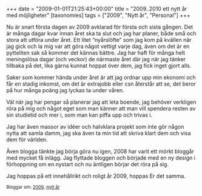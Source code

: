 +++
date = "2009-01-01T21:25:43+00:00"
title = "2009..2010 ett nytt år med möjligheter"
[taxonomies]
tags = ["2009", "Nytt år", "Personal"]
+++

Nu är snart första dagen av 2009 avklarad för första och sista gången. Det är många dagar kvar innan året ska ta slut och jag har planer, både små och stora att utföra under året. Ett litet &#8220;nyårslöfte&#8221; som jag kom på kvällen när jag gick och la mig var att göra något vettigt varje dag, även om det är en pytteliten sak så kommer det kännas bättre. Jag har haft för många helt meningslösa dagar (och veckor) de närmaste året där jag när jag tänker tillbaka på det, lika gärna kunnat hoppat över dem, jag fick inget gjort alls.

Saker som kommer hända under året är att jag ordnar upp min ekonomi och får en stadig inkomst, om det är extrajobb eller csn återstår att se, det beror på hur många poäng jag lyckas ta under våren.

Väl när jag har pengar så planerar jag att leta boende, jag behöver verkligen röra på mig och något eget som man känner att man vill spendera resten av sin studietid och mer i, som man kan piffa upp och trivas i.

Jag har även massor av idéer och halvklara projekt som inte gör någon nytta att samla damm, jag ska även ta min tid att skriva klart dem och visa dem för världen.

Även blogga tänkte jag börja göra nu igen, 2008 har varit ett mörkt bloggår med mycket få inlägg. Jag flyttade bloggen och började med en ny design i förhoppning om en nystart och nu äntligen börjar det röra på sig.

Jag hoppas på ett innehållrikt och roligt år 2009, hoppas Er det samma.

<small> <p class='technorati-tags'>
  Bloggar om: <a class='technorati-link' href='http://bloggar.se/om/2009' rel='tag' target='_self'>2009</a>, <a class='technorati-link' href='http://bloggar.se/om/nytt+%C3%A5r' rel='tag' target='_self'>nytt år</a>
</p></small>
